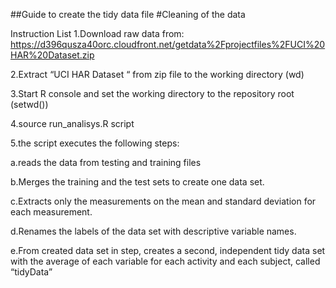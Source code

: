 ##Guide to create the tidy data file
#Cleaning of the data

Instruction List
1.Download raw data from:
https://d396qusza40orc.cloudfront.net/getdata%2Fprojectfiles%2FUCI%20HAR%20Dataset.zip 

2.Extract “UCI HAR Dataset “ from zip file to the working directory (wd)

3.Start  R console and set the working directory to the repository root (setwd())

4.source run_analisys.R script

5.the script executes the following steps:

a.reads the data from testing and training files

b.Merges the training and the test sets to create one data set.

c.Extracts only the measurements on the mean and standard deviation for each measurement. 

d.Renames the labels of the data set with descriptive variable names. 

e.From created  data set in step, creates a second, independent tidy data set with the average of each variable for each activity and each subject, called “tidyData”

